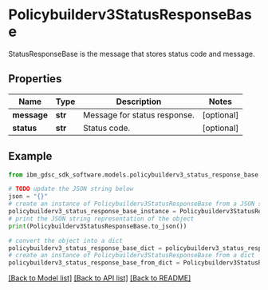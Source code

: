 # Policybuilderv3StatusResponseBase

StatusResponseBase is the message that stores status code and message.

## Properties

Name | Type | Description | Notes
------------ | ------------- | ------------- | -------------
**message** | **str** | Message for status response. | [optional] 
**status** | **str** | Status code. | [optional] 

## Example

```python
from ibm_gdsc_sdk_software.models.policybuilderv3_status_response_base import Policybuilderv3StatusResponseBase

# TODO update the JSON string below
json = "{}"
# create an instance of Policybuilderv3StatusResponseBase from a JSON string
policybuilderv3_status_response_base_instance = Policybuilderv3StatusResponseBase.from_json(json)
# print the JSON string representation of the object
print(Policybuilderv3StatusResponseBase.to_json())

# convert the object into a dict
policybuilderv3_status_response_base_dict = policybuilderv3_status_response_base_instance.to_dict()
# create an instance of Policybuilderv3StatusResponseBase from a dict
policybuilderv3_status_response_base_from_dict = Policybuilderv3StatusResponseBase.from_dict(policybuilderv3_status_response_base_dict)
```
[[Back to Model list]](../README.md#documentation-for-models) [[Back to API list]](../README.md#documentation-for-api-endpoints) [[Back to README]](../README.md)


